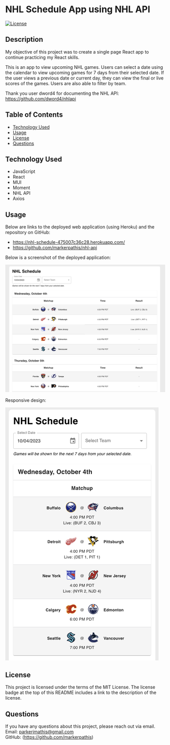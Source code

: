 # NHL Schedule App using NHL API

[![License](https://img.shields.io/badge/License-MIT_License-blue.svg)](https://mit-license.org/)

## Description

My objective of this project was to create a single page React app to continue practicing my React skills.

This is an app to view upcoming NHL games. Users can select a date using the calendar to view upcoming games for 7 days from their selected date. If the user views a previous date or current day, they can view the final or live scores of the games. Users are also able to filter by team.

Thank you user dword4 for documenting the NHL API:
https://github.com/dword4/nhlapi

## Table of Contents

- [Technology Used](#technology-used)
- [Usage](#usage)
- [License](#license)
- [Questions](#questions)

## Technology Used

- JavaScript
- React
- MUI
- Moment
- NHL API
- Axios

## Usage

Below are links to the deployed web application (using Heroku) and the repository on GitHub:

- https://nhl-schedule-475007c36c28.herokuapp.com/
- https://github.com/markerpathis/nhl-api

Below is a screenshot of the deployed application:

![alt text](/client/assets/deployedApp.png)

Responsive design:

![alt text](/client/assets/deployedApp_mobile.png)

## License

This project is licensed under the terms of the MIT License. The license badge at the top of this README includes a link to the description of the license.

## Questions

If you have any questions about this project, please reach out via email. <br />
Email: parkerjmathis@gmail.com
<br />
GitHub: (https://github.com/markerpathis)
